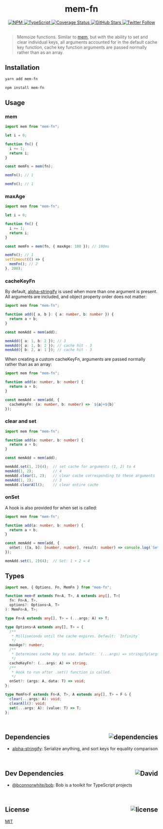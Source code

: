 <div align="center">
  <h1>mem-fn</h1>
  <a href="https://npmjs.com/package/mem-fn">
    <img alt="NPM" src="https://img.shields.io/npm/v/mem-fn.svg">
  </a>
  <a href="https://github.com/bconnorwhite/mem-fn">
    <img alt="TypeScript" src="https://img.shields.io/github/languages/top/bconnorwhite/mem-fn.svg">
  </a>
  <a href="https://coveralls.io/github/bconnorwhite/mem-fn?branch=master">
    <img alt="Coverage Status" src="https://coveralls.io/repos/github/bconnorwhite/mem-fn/badge.svg?branch=master">
  </a>
  <a href="https://github.com/bconnorwhite/mem-fn">
    <img alt="GitHub Stars" src="https://img.shields.io/github/stars/bconnorwhite/mem-fn?label=Stars%20Appreciated%21&style=social">
  </a>
  <a href="https://twitter.com/bconnorwhite">
    <img alt="Twitter Follow" src="https://img.shields.io/twitter/follow/bconnorwhite.svg?label=%40bconnorwhite&style=social">
  </a>
</div>

<br />

> Memoize functions.
Similar to [mem](https://www.npmjs.com/package/mem), but with the ability to set and clear individual keys, all arguments accounted for in the default cache key function, cache key function arguments are passed normally rather than as an array.

## Installation

```sh
yarn add mem-fn
```

```sh
npm install mem-fn
```

## Usage
### mem
```ts
import mem from "mem-fn";

let i = 0;

function fn() {
  i += 1;
  return i;
}

const memFn = mem(fn);

memFn(); // 1

memFn(); // 1

```
### maxAge
```ts
import mem from "mem-fn";

let i = 0;

function fn() {
  i += 1;
  return i;
}

const memFn = mem(fn, { maxAge: 100 }); // 100ms

memFn(); // 1
setTimeout(() => {
  memFn(); // 2
}, 200);

```
### cacheKeyFn
By default, [alpha-stringify](https://www.npmjs.com/package/alpha-stringify) is used when more than one argument is present. All arguments are included, and object property order does not matter:
```ts
import mem from "mem-fn";

function add({ a, b }: { a: number, b: number }) {
  return a + b;
}

const memAdd = mem(add);

memAdd({ a: 1, b: 2 }); // 3
memAdd({ a: 1, b: 2 }); // cache hit - 3
memAdd({ b: 2, a: 1 }); // cache hit - 3

```

When creating a custom cacheKeyFn, arguments are passed normally rather than as an array:
```ts
import mem from "mem-fn";

function add(a: number, b: number) {
  return a + b;
}

const memAdd = mem(add, {
  cacheKeyFn: (a: number, b: number) => `${a}+${b}`
});

```
### clear and set
```ts
import mem from "mem-fn";

function add(a: number, b: number) {
  return a + b;
}

const memAdd = mem(add);

memAdd.set(1, 2)(4);  // set cache for arguments (1, 2) to 4
memAdd(1, 2);         // 4
memAdd.clear(1, 2);   // clear cache corresponding to these arguments
memAdd(1, 2);         // 3
memAdd.clearAll();    // clear entire cache

```

### onSet
A hook is also provided for when set is called:
```ts
import mem from "mem-fn";

function add(a: number, b: number) {
  return a + b;
}

const memAdd = mem(add, {
  onSet: ([a, b]: [number, number], result: number) => console.log(`Set: ${a} + ${b} = ${number}`);
});

memAdd.set(1, 2)(4);  // Set: 1 + 2 = 4

```
## Types
```ts
import mem, { Options, Fn, MemFn } from "mem-fn";

function mem<F extends Fn<A, T>, A extends any[], T>(
  fn: Fn<A, T>,
  options?: Options<A, T>
): MemFn<A, T>;

type Fn<A extends any[], T> = (...args: A) => T;

type Options<A extends any[], T> = {
  /**
   * Milliseconds until the cache expires. Default: `Infinity`
   */
  maxAge?: number;
  /**
   * Determines cache key to use. Default: `(...args) => stringify(args)`
   */
  cacheKeyFn?: (...args: A) => string;
  /**
   * Hook to run after .set() function is called.
   */
  onSet?: (args: A, data: T) => void;
};

type MemFn<F extends Fn<A, T>, A extends any[], T> = F & {
  clear(...args: A): void;
  clearAll(): void;
  set(...args: A): (value: T) => T;
};
```

<br />

<h2>Dependencies<img align="right" alt="dependencies" src="https://img.shields.io/david/bconnorwhite/mem-fn.svg"></h2>

- [alpha-stringify](https://www.npmjs.com/package/alpha-stringify): Serialize anything, and sort keys for equality comparison

<br />

<h2>Dev Dependencies<img align="right" alt="David" src="https://img.shields.io/david/dev/bconnorwhite/mem-fn.svg"></h2>

- [@bconnorwhite/bob](https://www.npmjs.com/package/@bconnorwhite/bob): Bob is a toolkit for TypeScript projects

<br />

<h2>License <img align="right" alt="license" src="https://img.shields.io/npm/l/mem-fn.svg"></h2>

[MIT](https://opensource.org/licenses/MIT)
